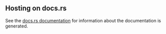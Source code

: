 ## Hosting on docs.rs

See the [docs.rs documentation](https://docs.rs/about) for information about the documentation is generated.

